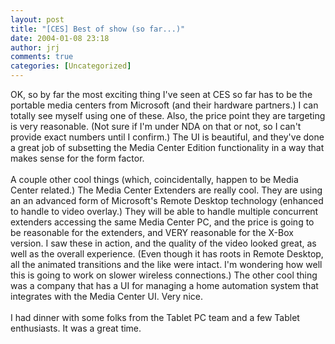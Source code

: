 ```yaml
---
layout: post
title: "[CES] Best of show (so far...)"
date: 2004-01-08 23:18
author: jrj
comments: true
categories: [Uncategorized]
---
```

OK, so by far the most exciting thing I've seen at CES so far has to be the portable media centers from Microsoft (and their hardware partners.) I can totally see myself using one of these. Also, the price point they are targeting is very reasonable. (Not sure if I'm under NDA on that or not, so I can't provide exact numbers until I confirm.) The UI is beautiful, and they've done a great job of subsetting the Media Center Edition functionality in a way that makes sense for the form factor.
<br />
<br />A couple other cool things (which, coincidentally, happen to be Media Center related.) The Media Center Extenders are really cool. They are using an an advanced form of Microsoft's Remote Desktop technology (enhanced to handle to video overlay.) They will be able to handle multiple concurrent extenders accessing the same Media Center PC, and the price is going to be reasonable for the extenders, and VERY reasonable for the X-Box version. I saw these in action, and the quality of the video looked great, as well as the overall experience. (Even though it has roots in Remote Desktop, all the animated transitions and the like were intact. I'm wondering how well this is going to work on slower wireless connections.) The other cool thing was a company that has a UI for managing a home automation system that integrates with the Media Center UI. Very nice.
<br />
<br />I had dinner with some folks from the Tablet PC team and a few Tablet enthusiasts. It was a great time.
